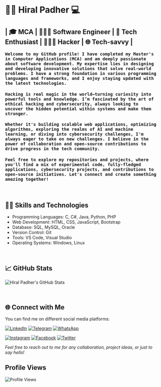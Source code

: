 # 👩‍💻 Hiral Padher 💻

## | 🎓 MCA | 👨🏻‍💻 Software Engineer | 🚀 Tech Enthusiast | 🕵🏼‍♂️ Hacker | 🌐 Tech-savvy |

#### <span style="font-family: 'Fira Code', monospace;">Welcome to my GitHub profile! I have completed my Master's in Computer Applications (MCA) and am deeply passionate about software development. My expertise lies in designing and developing innovative solutions that solve real-world problems. I have a strong foundation in various programming languages and frameworks, and I enjoy staying updated with the latest technologies.</span>

#### <span style="font-family: 'Fira Code', monospace;">Hacking is real magic in the world—turning curiosity into powerful tools and knowledge. I’m fascinated by the art of ethical hacking and cybersecurity, always looking to uncover the hidden potential within systems and make them stronger.</span>

#### <span style="font-family: 'Fira Code', monospace;">Whether it's building scalable web applications, optimizing algorithms, exploring the realms of AI and machine learning, or diving into cybersecurity challenges, I'm always eager to take on new challenges. I believe in the power of collaboration and open-source contributions to drive progress in the tech community.</span>

#### <span style="font-family: 'Fira Code', monospace;">Feel free to explore my repositories and projects, where you'll find a mix of experimental code, fully-fledged applications, cybersecurity projects, and contributions to open-source initiatives. Let's connect and create something amazing together!</span>

<br>

## 🧑‍💻 Skills and Technologies
- Programming Languages: C, C#, Java, Python, PHP
- Web Development: HTML, CSS, JavaScript, Bootstrap
- Database: SQL, MySQL, Oracle
- Version Control: Git
- Tools: VS Code, Visual Studio
- Operating Systems: Windows, Linux

<br>

## 📈 GitHub Stats

![Hiral Padher's GitHub Stats](https://github-readme-stats.vercel.app/api?username=Hiral-Padher&show_icons=true&theme=tokyonight)

<br>

## 🌐 Connect with Me
You can find me on different social media platforms:


<a href="https://www.linkedin.com/in/hiral-padher/"><img title="LinkedIn" src="https://img.shields.io/badge/linked%20in-0072b1?style=for-the-badge&logo=linkedin&logoColor="></a>
<a href="https://t.me/TheSilentnLonelyHacker"><img title="Telegram" src="https://img.shields.io/badge/telegram-0088cc?style=for-the-badge&logo=telegram&logoColor=black"></a>
<a href="https://wa.me/+919429298472"><img title="WhatsApp" src="https://img.shields.io/badge/whatsapp-25D366?style=for-the-badge&logo=whatsapp&logoColor=black"></a>

<a href="https://instagram.com/hiral_padher"><img title="Instagram" src="https://img.shields.io/badge/instagram-c28abd?style=for-the-badge&logo=instagram&logoColor="></a>
<a href="https://facebook.com/Mr.Hiral.Padher/"><img title="Facebook" src="https://img.shields.io/badge/facebook-1877F2?style=for-the-badge&logo=facebook&logoColor=white"></a>
<a href="https://twitter.com/HiralPadher"><img title="Twitter" src="https://img.shields.io/badge/twitter-1DA1F2?style=for-the-badge&logo=x&logoColor=white"></a>
  
*Feel free to reach out to me for any collaboration, project ideas, or just to say hello!*

## Profile Views
![Profile Views](https://komarev.com/ghpvc/?username=Hiral-Padher)
